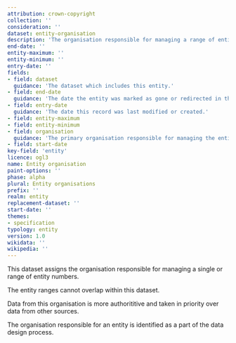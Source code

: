 ```yaml
---
attribution: crown-copyright
collection: ''
consideration: ''
dataset: entity-organisation
description: 'The organisation responsible for managing a range of entities.'
end-date: ''
entity-maximum: ''
entity-minimum: ''
entry-date: ''
fields:
- field: dataset
  guidance: 'The dataset which includes this entity.'
- field: end-date
  guidance: 'The date the entity was marked as gone or redirected in the old-entity table.'
- field: entry-date
  guidance: 'The date this record was last modified or created.'
- field: entity-maximum
- field: entity-minimum
- field: organisation
  guidance: 'The primary organisation responsible for managing the entity.'
- field: start-date
key-field: 'entity'
licence: ogl3
name: Entity organisation
paint-options: ''
phase: alpha
plural: Entity organisations
prefix: ''
realm: entity
replacement-dataset: ''
start-date: ''
themes:
- specification
typology: entity
version: 1.0
wikidata: ''
wikipedia: ''
---
```


This dataset assigns the organisation responsible for managing a single or range of entity numbers.

The entity ranges cannot overlap within this dataset.

Data from this organisation is more authorititive and taken in priority over data from other sources.

The organisation responsible for an entity is identified as a part of the data design process.
